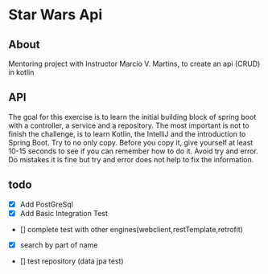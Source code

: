 # Star Wars Api

## About
Mentoring project with Instructor Marcio V. Martins,
to create an api (CRUD) in kotlin

## API

The goal for this exercise is to learn the initial building block of spring boot with a controller,
a service and a repository.
The most important is not to finish the challenge, is to learn Kotlin, 
the IntelliJ and the introduction to Spring Boot.
Try to no only copy. Before you copy it, give yourself at least 10-15 seconds to see if 
you can remember how to do it. Avoid try and error.
Do mistakes it is fine but try and error does not help to fix the information.

## todo 
- [x] Add PostGreSql
- [X] Add Basic Integration Test
- [] complete test with other engines(webclient,restTemplate,retrofit)
- [x] search by part of name
- [] test repository (data jpa test)